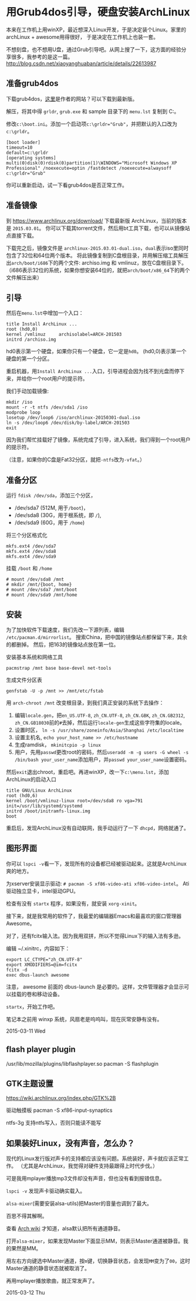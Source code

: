 # 用Grub4dos引导，硬盘安装ArchLinux #

本来在工作机上用winXP，最近想深入Linux开发，于是决定装个Linux。家里的archLinux + awesome用得很好，
于是决定在工作机上也装一套。

不想刻盘，也不想用U盘，通过Grub引导吧。从网上搜了一下，这方面的经验分享很多，我参考的是这一篇。
http://blog.csdn.net/xiaoyanghuaban/article/details/22613987

## 准备grub4dos

下载grub4dos，[这里](http://grub4dos.chenall.net/)是作者的网站？可以下载到最新版。

解压，将其中得 `grldr`, `grub.exe` 和 sample 目录下的 `menu.lst` 复制到 C:。

修改`c:\boot.ini`。添加一个启动项`c:\grldr="Grub"`，并把默认的入口改为`c:\grldr`。

    [boot loader]
    timeout=10
    default=c:\grldr
    [operating systems]
    multi(0)disk(0)rdisk(0)partition(1)\WINDOWS="Microsoft Windows XP Professional" /noexecute=optin /fastdetect /noexecute=alwaysoff
    c:\grldr="Grub"

你可以重新启动，试一下看grub4dos是否正常工作。

## 准备镜像 ##

到 https://www.archlinux.org/download/ 下载最新版 ArchLinux，当前的版本是 `2015.03.01`。
你可以下载其torrent文件，然后用bt工具下载，也可以从镜像站点直接下载。

下载完之后，镜像文件是 `archlinux-2015.03.01-dual.iso`，`dual`表示iso里同时包含了32位和64位两个版本。
将此镜像复制到C盘根目录，并用解压缩工具解压出`arch/boot/i686`下的两个文件: archiso.img 和 vmlinuz，放在C盘根目录下。（i686表示32位的系统，如果你想安装64位的，就把`arch/boot/x86_64`下的两个文件解压出来）

## 引导 ##

然后在`menu.lst`中增加一个入口：

    title Install ArchLinux ...
    root (hd0,0)
    kernel /vmlinuz     archisolabel=ARCH-201503
    initrd /archiso.img

hd0表示第一个硬盘，如果你只有一个硬盘，它一定是`hd0`。
(hd0,0)表示第一个硬盘的第一个分区。

重启机器，用`Install ArchLinux ...`入口，引导进程会因为找不到光盘而停下来，并给你一个root用户的提示符。

我们手动加载镜像:

    mkdir /iso
    mount -r -t ntfs /dev/sda1 /iso
    modprobe loop
    losetup /dev/loop6 /iso/archlinux-20150301-dual.iso
    ln -s /dev/loop6 /dev/disk/by-label/ARCH-201503
    exit

因为我们帮忙挂载好了镜像，系统完成了引导，进入系统，我们得到一个root用户的提示符。

（注意，如果你的C盘是Fat32分区，就把`-ntfs`改为`-vfat`。）

## 准备分区

运行 `fdisk /dev/sda`，添加三个分区，

- /dev/sda7 (512M, 用于`/boot`)，
- /dev/sda8 (30G，用于根系统，即 `/`),
- /dev/sda9 (60G，用于 `/home`)

将三个分区格式化

    mkfs.ext4 /dev/sda7
    mkfs.ext4 /dev/sda8
    mkfs.ext4 /dev/sda9

挂载 `/boot` 和 `/home`

    # mount /dev/sda8 /mnt
    # mkdir /mnt/{boot, home}
    # mount /dev/sda7 /mnt/boot
    # mount /dev/sda9 /mnt/home

## 安装 ##

为了加快软件下载速度，我们先改一下源列表，编辑 `/etc/pacman.d/mirrorlist`。
搜索China，把中国的镜像站点都保留下来，其余的都删掉。
然后，把163的镜像站点放在第一位。

安装基本系统和网络工具

    pacmstrap /mnt base base-devel net-tools

生成文件分区表

    genfstab -U -p /mnt >> /mnt/etc/fstab

用 `arch-chroot /mnt` 改变根目录，到我们真正安装的系统下去操作：

1. 编辑`locale.gen`，把`en_US.UTF-8`, `zh_CN.UTF-8`, `zh_CN.GBK`, `zh_CN.GB2312`, `zh_CN.GB18030`前的`#`去掉，然后运行`locale-gen`生成这些字符集的locale。
2. 设置时区， `ln -s /usr/share/zoneinfo/Asia/Shanghai /etc/localtime`
3. 设置主机名, `echo your_host_name >> /etc/hostname`
4. 生成ramdisk， `mkinitcpio -p linux`
5. 用户，先用`passwd`更改root的密码，然后`useradd -m -g users -G wheel -s /bin/bash your_user_name`添加用户，并`passwd your_user_name`设置密码。

然后`exit`退出chroot，重启吧。再进winXP，改一下`c:\menu.lst`，添加ArchLinux的启动入口

    title GNU/Linux ArchLinux
    root (hd0,6)
    kernel /boot/vmlinuz-linux root=/dev/sda8 ro vga=791 init=/usr/lib/systemd/systemd
    initrd /boot/initramfs-linux.img
    boot

重启后，发现ArchLinux没有自动联网，我手动运行了一下 `dhcpd`，网络就通了。

## 图形界面

你可以 `lspci -v`看一下，发现所有的设备都已经被驱动起来。这就是ArchLinux爽的地方。

为xserver安装显示驱动: `# pacman -S xf86-video-ati xf86-video-intel`。
Ati驱动独立显卡，intel驱动GPU。

检查有没有 `startx` 程序，如果没有，就安装 `xorg-xinit`。

接下来，就是我常用的软件了，我最爱的编辑器Emacs和最喜欢的窗口管理器Awesome。

对了，还有fcitx输入法。因为我用双拼，所以不觉得Linux下的输入法有多逊。

编辑 ~/.xinitrc，内容如下：

    export LC_CTYPE="zh_CN.UTF-8"
    export XMODIFIERS=@im=fcitx
    fcitx -d
    exec dbus-launch awesome

注意， awesome 前面的 dbus-launch 是必要的。这样，文件管理器才会显示可以挂载的卷和移动设备。

`startx`，开始工作吧。

笔记本之前用 winxp 系统，风扇老是呜呜叫，现在灰常安静有没有。

2015-03-11 Wed


## flash player plugin ##
/usr/lib/mozilla/plugins/libflashplayer.so
pacman -S flashplugin

## GTK主题设置 ##
https://wiki.archlinux.org/index.php/GTK%2B

驱动触摸板
pacman -S xf86-input-synaptics

ntfs-3g
支持ntfs写入，否则只能读不能写

## 如果装好Linux，没有声音，怎么办？ ##

现代的Linux发行版对声卡的支持都应该没有问题。系统装好，声卡就应该正常工作。
（尤其是ArchLinux，我觉得对硬件支持最跟得上时代步伐。）

可是我用mplayer播放mp3文件却没有声音，但也没有看到报错信息。

`lspci -v` 发现声卡驱动确实载入。

`alsa-mixer`(需要安装alsa-utils)把Master的音量也调到了最大。

百思不得其解啊。

查看 [Arch wiki](https://wiki.archlinux.org/index.php/Advanced_Linux_Sound_Architecture#Unmuting_the_channels) 才知道，alsa默认把所有通道静音。

打开`alsa-mixer`，如果发现Master下面显示MM，则表示Master通道被静音。我的果然是MM。

用左右方向键选中Master通道，按`m`键，切换静音状态，会发现`MM`变为了`00`，这时Master通道的静音状态就被取消了。

再用mplayer播放歌曲，就正常发声了。

2015-03-12 Thu
